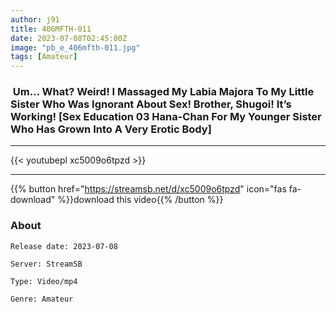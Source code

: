 ```yaml
---
author: j91
title: 406MFTH-011
date: 2023-07-08T02:45:00Z
image: "pb_e_406mfth-011.jpg"
tags: [Amateur]
---
```


###  Um… What? Weird! I Massaged My Labia Majora To My Little Sister Who Was Ignorant About Sex! Brother, Shugoi! It’s Working! [Sex Education 03 Hana-Chan For My Younger Sister Who Has Grown Into A Very Erotic Body]
___

{{< youtubepl xc5009o6tpzd >}}
___

{{% button href="https://streamsb.net/d/xc5009o6tpzd" icon="fas fa-download" %}}download this video{{% /button %}}
### About

`Release date: 2023-07-08`

`Server: StreamSB`

`Type: Video/mp4`

`Genre:	Amateur`